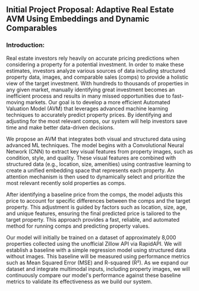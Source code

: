 ## Initial Project Proposal: Adaptive Real Estate AVM Using Embeddings and Dynamic Comparables

### Introduction:

Real estate investors rely heavily on accurate pricing predictions when considering a property for a potential investment. In order to make these estimates, investors analyze various sources of data including structured property data, images, and comparable sales (comps) to provide a holistic view of the target investment. With hundreds to thousands of properties in any given market, manually identifying great investment becomes an inefficient process and results in many missed opportunities due to fast-moving markets. Our goal is to develop a more efficient Automated Valuation Model (AVM) that leverages advanced machine learning techniques to accurately predict property prices. By identifying and adjusting for the most relevant comps, our system will help investors save time and make better data-driven decisions.

We propose an AVM that integrates both visual and structured data using advanced ML techniques. The model begins with a Convolutional Neural Network (CNN) to extract key visual features from property images, such as condition, style, and quality. These visual features are combined with structured data (e.g., location, size, amenities) using contrastive learning to create a unified embedding space that represents each property. An attention mechanism is then used to dynamically select and prioritize the most relevant recently sold properties as comps.

After identifying a baseline price from the comps, the model adjusts this price to account for specific differences between the comps and the target property. This adjustment is guided by factors such as location, size, age, and unique features, ensuring the final predicted price is tailored to the target property. This approach provides a fast, reliable, and automated method for running comps and predicting property values.

Our model will initially be trained on a dataset of approximately 8,000 properties collected using the unofficial Zillow API via RapidAPI. We will establish a baseline with a simple regression model using structured data without images. This baseline will be measured using performance metrics such as Mean Squared Error (MSE) and R-squared (R²). As we expand our dataset and integrate multimodal inputs, including property images, we will continuously compare our model's performance against these baseline metrics to validate its effectiveness as we build our system.
